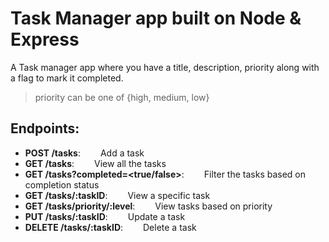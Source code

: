 
# Task Manager app built on Node & Express

A Task manager app where you have a title, description, priority along with a flag to mark it completed.

> priority can be one of {high, medium, low}

## Endpoints:

- **POST /tasks**: &emsp;&emsp;Add a task 
- **GET /tasks**: &emsp;&emsp;View all the tasks
- **GET /tasks?completed=<true/false>**: &emsp;&emsp;Filter the tasks based on completion status
- **GET /tasks/:taskID**: &emsp;&emsp;View a specific task
- **GET /tasks/priority/:level**: &emsp;&emsp;View tasks based on priority
- **PUT /tasks/:taskID**: &emsp;&emsp;Update a task
- **DELETE /tasks/:taskID**: &emsp;&emsp;Delete a task

